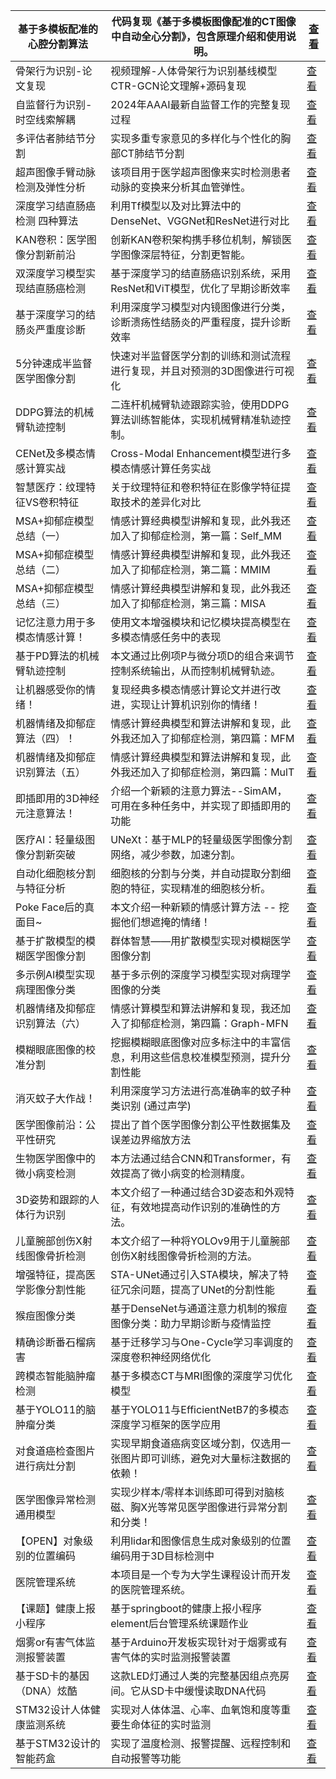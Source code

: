 | 基于多模板配准的心腔分割算法  | 代码复现《基于多模板图像配准的CT图像中自动全心分割》，包含原理介绍和使用说明。 | [查看](https://www.aspiringcode.com/content?id=17102812998312) |
|-----------------|------------------------------------------|--------------------------------------------------------------|
| 骨架行为识别-论文复现     | 视频理解-人体骨架行为识别基线模型CTR-GCN论文理解+源码复现        | [查看](https://www.aspiringcode.com/content?id=17113708515972) |
| 自监督行为识别-时空线索解耦  | 2024年AAAI最新自监督工作的完整复现过程                  | [查看](https://www.aspiringcode.com/content?id=17132380852109) |
| 多评估者肺结节分割       | 实现多重专家意见的多样化与个性化的胸部CT肺结节分割               | [查看](https://www.aspiringcode.com/content?id=17226740104189) |
| 超声图像手臂动脉检测及弹性分析 | 该项目用于医学超声图像来实时检测患者动脉的变换来分析其血管弹性。         | [查看](https://www.aspiringcode.com/content?id=17253817338454) |
| 深度学习结直肠癌检测 四种算法 | 利用Tf模型以及对比算法中的DenseNet、VGGNet和ResNet进行对比 | [查看](https://www.aspiringcode.com/content?id=17256122991954) |
| KAN卷积：医学图像分割新前沿 | 创新KAN卷积架构携手移位机制，解锁医学图像深层特征，分割更智能。        | [查看](https://www.aspiringcode.com/content?id=17256347583346) |
| 双深度学习模型实现结直肠癌检测 | 基于深度学习的结直肠癌识别系统，采用ResNet和ViT模型，优化了早期诊断效率 | [查看](https://www.aspiringcode.com/content?id=17158678732546) |
| 基于深度学习的结肠炎严重度诊断 | 利用深度学习模型对内镜图像进行分类，诊断溃疡性结肠炎的严重程度，提升诊断效率   | [查看](https://www.aspiringcode.com/content?id=17181932961237) |
| 5分钟速成半监督医学图像分割  | 快速对半监督医学分割的训练和测试流程进行复现，并且对预测的3D图像进行可视化   | [查看](https://www.aspiringcode.com/content?id=17206136059153) |
| DDPG算法的机械臂轨迹控制  | 二连杆机械臂轨迹跟踪实验，使用DDPG算法训练智能体，实现机械臂精准轨迹控制。  | [查看](https://www.aspiringcode.com/content?id=17206937221139) |
| CENet及多模态情感计算实战 | Cross-Modal Enhancement模型进行多模态情感计算任务实战   | [查看](https://www.aspiringcode.com/content?id=17209622445007) |
| 智慧医疗：纹理特征VS卷积特征 | 关于纹理特征和卷积特征在影像学特征提取技术的差异化对比              | [查看](https://www.aspiringcode.com/content?id=17212960515150) |
| MSA+抑郁症模型总结（一）  | 情感计算经典模型讲解和复现，此外我还加入了抑郁症检测，第一篇：Self_MM   | [查看](https://www.aspiringcode.com/content?id=17216365346792) |
| MSA+抑郁症模型总结（二）  | 情感计算经典模型讲解和复现，此外我还加入了抑郁症检测，第二篇：MMIM      | [查看](https://www.aspiringcode.com/content?id=17216431448684) |
| MSA+抑郁症模型总结（三）  | 情感计算经典模型讲解和复现，此外我还加入了抑郁症检测，第三篇：MISA      | [查看](https://www.aspiringcode.com/content?id=17217255775398) |
| 记忆注意力用于多模态情感计算！ | 使用文本增强模块和记忆模块提高模型在多模态情感任务中的表现            | [查看](https://www.aspiringcode.com/content?id=17219122368064) |
| 基于PD算法的机械臂轨迹控制  | 本文通过比例项P与微分项D的组合来调节控制系统输出，从而控制机械臂轨迹。     | [查看](https://www.aspiringcode.com/content?id=17222603847515) |
| 让机器感受你的情绪！      | 复现经典多模态情感计算论文并进行改进，实现让计算机识别你的情绪！         | [查看](https://www.aspiringcode.com/content?id=17226047800111) |
| 机器情绪及抑郁症算法（四）！  | 情感计算经典模型和算法讲解和复现，此外我还加入了抑郁症检测，第四篇：MFM    | [查看](https://www.aspiringcode.com/content?id=17230869054974) |
| 机器情绪及抑郁症识别算法（五） | 情感计算经典模型和算法讲解和复现，此外我还加入了抑郁症检测，第四篇：MulT   | [查看](https://www.aspiringcode.com/content?id=17231829233829) |
| 即插即用的3D神经元注意算法！ | 介绍一个新颖的注意力算法--SimAM，可用在多种任务中，并实现了即插即用的功能 | [查看](https://www.aspiringcode.com/content?id=17233502496862) |
| 医疗AI：轻量级图像分割新突破 | UNeXt：基于MLP的轻量级医学图像分割网络，减少参数，加速分割。       | [查看](https://www.aspiringcode.com/content?id=17233927441942) |
| 自动化细胞核分割与特征分析   | 细胞核的分割与分类，并自动提取分割细胞的特征，实现精准的细胞核分析。       | [查看](https://www.aspiringcode.com/content?id=17237207508664) |
| Poke Face后的真面目~ | 本文介绍一种新颖的情感计算方法 -- 挖掘他们想遮掩的情绪！           | [查看](https://www.aspiringcode.com/content?id=17248364152932) |
| 基于扩散模型的模糊医学图像分割 | 群体智慧——用扩散模型实现对模糊医学图像分割                   | [查看](https://www.aspiringcode.com/content?id=17252669975543) |
| 多示例AI模型实现病理图像分类 | 基于多示例的深度学习模型实现对病理学图像的分类                  | [查看](https://www.aspiringcode.com/content?id=17258505434401) |
| 机器情绪及抑郁症识别算法（六） | 情感计算模型和算法讲解和复现，我还加入了抑郁症检测，第四篇：Graph-MFN  | [查看](https://www.aspiringcode.com/content?id=17258579719715) |
| 模糊眼底图像的校准分割     | 挖掘模糊眼底图像对应多标注中的丰富信息，利用这些信息校准模型预测，提升分割性能  | [查看](https://www.aspiringcode.com/content?id=17284771229048) |
| 消灭蚊子大作战！        | 利用深度学习方法进行高准确率的蚊子种类识别 (通过声学)             | [查看](https://www.aspiringcode.com/content?id=17288929936337) |
| 医学图像前沿：公平性研究    | 提出了首个医学图像分割公平性数据集及误差边界缩放方法               | [查看](https://www.aspiringcode.com/content?id=17305230152154) |
| 生物医学图像中的微小病变检测  | 本方法通过结合CNN和Transformer，有效提高了微小病变的检测精度。   | [查看](https://www.aspiringcode.com/content?id=17322720701151) |
| 3D姿势和跟踪的人体行为识别  | 本文介绍了一种通过结合3D姿态和外观特征，有效地提高动作识别的准确性的方法。   | [查看](https://www.aspiringcode.com/content?id=17323757482265) |
| 儿童腕部创伤X射线图像骨折检测 | 本文介绍了一种将YOLOv9用于儿童腕部创伤X射线图像骨折检测的方法。      | [查看](https://www.aspiringcode.com/content?id=17326327482279) |
| 增强特征，提高医学影像分割性能 | STA-UNet通过引入STA模块，解决了特征冗余问题，提高了UNet的分割性能 | [查看](https://www.aspiringcode.com/content?id=17331246035754) |
| 猴痘图像分类          | 基于DenseNet与通道注意力机制的猴痘图像分类：助力早期诊断与疫情监控    | [查看](https://www.aspiringcode.com/content?id=17344180150009) |
| 精确诊断番石榴病害       | 基于迁移学习与One-Cycle学习率调度的深度卷积神经网络优化         | [查看](https://www.aspiringcode.com/content?id=17345228766319) |
| 跨模态智能脑肿瘤检测      | 基于多模态CT与MRI图像的深度学习优化模型                   | [查看](https://www.aspiringcode.com/content?id=17356296757871) |
| 基于YOLO11的脑肿瘤分类  | 基于YOLO11与EfficientNetB7的多模态深度学习框架的医学应用   | [查看](https://www.aspiringcode.com/content?id=17356622042475) |
| 对食道癌检查图片进行病灶分割  | 实现早期食道癌病变区域分割，仅选用一张图片即可训练，避免对大量标注数据的依赖！  | [查看](https://www.aspiringcode.com/content?id=17365727391957) |
| 医学图像异常检测通用模型    | 实现少样本/零样本训练即可得到对脑核磁、胸X光等常见医学图像进行异常分割和分类！ | [查看](https://www.aspiringcode.com/content?id=17366979817955) |
| 【OPEN】对象级别的位置编码 | 利用lidar和图像信息生成对象级别的位置编码用于3D目标检测中         | [查看](https://www.aspiringcode.com/content?id=17403190558083) |
| 医院管理系统          | 本项目是一个专为大学生课程设计而开发的医院管理系统。               | [查看](https://www.aspiringcode.com/content?id=17181069440811) |
| 【课题】健康上报小程序     | 基于springboot的健康上报小程序element后台管理系统课题作业    | [查看](https://www.aspiringcode.com/content?id=17052256017561) |
| 烟雾or有害气体监测报警装置  | 基于Arduino开发板实现针对于烟雾或有害气体的实时监测报警装置        | [查看](https://www.aspiringcode.com/content?id=17098660310000) |
| 基于SD卡的基因（DNA）炫酷 | 这款LED灯通过人类的完整基因组点亮房间。它从SD卡中缓慢读取DNA代码     | [查看](https://www.aspiringcode.com/content?id=17278344435154) |
| STM32设计人体健康监测系统 | 实现对人体体温、心率、血氧饱和度等重要生命体征的实时监测             | [查看](https://www.aspiringcode.com/content?id=17284530798048) |
| 基于STM32设计的智能药盒  | 实现了温度检测、报警提醒、远程控制和自动报警等功能                | [查看](https://www.aspiringcode.com/content?id=17292404676165) |
